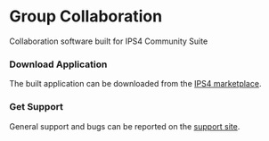 # Group Collaboration
Collaboration software built for IPS4 Community Suite

### Download Application
The built application can be downloaded from the [IPS4 marketplace](https://invisionpower.com/files/file/7591-group-collaboration-demo/).

### Get Support
General support and bugs can be reported on the [support site](http://ipsguru.net/projects/collaboration).

